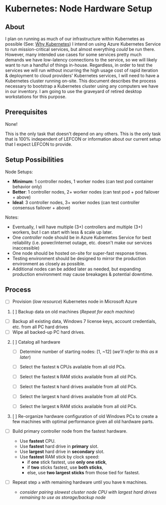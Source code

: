 
# Kubernetes: Node Hardware Setup

## About

I plan on running as much of our infrastructure within Kubernetes as possible (See: [Why Kubernetes](./kubernetes-why.md))
I intend on using Azure Kubernetes Service to run mission-critical services, but almost everything *could* be run there.
However, many intended use cases for some services pretty much demands we have low-latency connections to the service, so we will likely want to run a handful of things in-house.
Regardless, in order to test the services we will run without incurring the high usage cost of rapid iteration & deployment to cloud providers' Kubernetes services, I will need to have a Kubernetes cluster running on-site.
This document describes the process necessary to bootstrap a Kubernetes cluster using any computers we have in our inventory.
I am going to use the graveyard of retired desktop workstations for this purpose.

## Prerequisites

None!

This is the only task that doesn't depend on any others.
This is the only task that is 100% independent of LEFCON or information about our current setup that I expect LEFCON to provide.

## Setup Possibilities

Node Setups:

- **Minimum**: 1 controller nodes, 1  worker nodes (can test pod container behavior only)
- **Better**:  1 controller nodes, 2+ worker nodes (can test pod + pod failover + above)
- **Ideal**:   3 controller nodes, 3+ worker nodes (can test controller consensus failover + above)


Notes:
- Eventually, I will have multiple (3+) controllers and multiple (3+) workers, but I can start with less & scale up later.
- One *controller* node should be in Azure Kubernetes Service for best reliability (i.e. power/internet outage, etc. doesn't make our services inaccessible)
- One node should be hosted on-site for super-fast response times.
- Testing environment should be designed to mirror the production environment as closely as possible.
- Additional nodes can be added later as needed, but expanding production environment may cause breakages & potential downtime.

## Process

- [ ] Provision (*low resource*) Kubernetes node in Microsoft Azure

1. [ ] Backup data on old machines (*Repeat for each machine*)
  - [ ] Backup all existing data, Windows 7 license keys, account credentials, etc. from all PC hard drives
  - [ ] Wipe all backed-up PC hard drives.

2. [ ] Catalog all hardware

    - [ ] Determine number of starting nodes: [1, ~12]    (*we'll refer to this as `N` later*)
    - [ ] Select the fastest `N` CPUs        available from all old PCs.
    - [ ] Select the fastest `N` RAM sticks  available from all old PCs.
    - [ ] Select the fastest `N` hard drives available from all old PCs.
    - [ ] Select the largest `N` hard drives available from all old PCs.
    - [ ] Select the largest `N` RAM sticks  available from all old PCs.


3. [ ] Re-organize hardware configuration of old Windows PCs to create a few machines with optimal performance given all old hardware parts.

  - [ ] Build primary controller node from the fastest hardware.
    - Use **fastest** CPU.
    - Use **fastest** hard drive in   **primary** slot.
    - Use **largest** hard drive in **secondary** slot.
    - Use **fastest** RAM stick by clock speed:
      - if **one** stick  fastest, use    **only one stick**,
      - if **two** sticks fastest, use        **both sticks**,
      - else,                      use **two largest sticks** from those tied for fastest.

  - [ ] Repeat step `a` with remaining hardware until you have `N` machines.
    - *consider pairing slowest cluster node CPU with largest hard drives remaining to use as storage/backup node*

